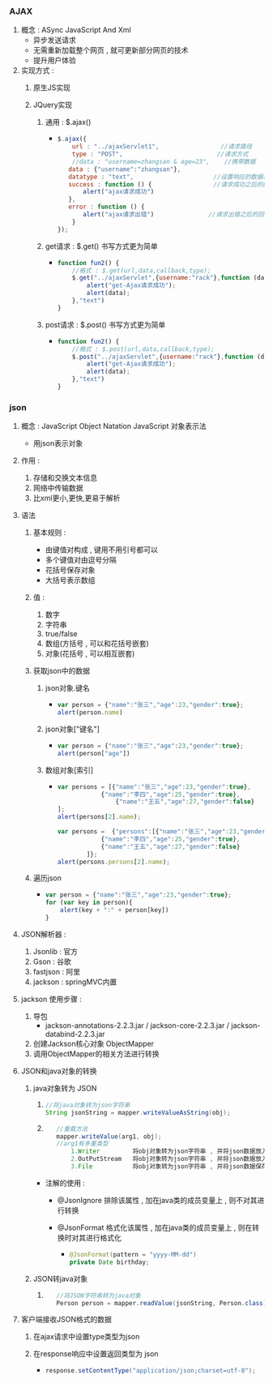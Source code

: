 ### AJAX

1. 概念 :  ASync JavaScript And  Xml
   - 异步发送请求 
   - 无需重新加载整个网页 , 就可更新部分网页的技术
   - 提升用户体验
2. 实现方式 : 
   1. 原生JS实现
   2. JQuery实现 

      1. 通用        :  $.ajax()

         - ```js
           $.ajax({
               url : "../ajaxServlet1",                 //请求路径
               type : "POST",                          //请求方式
               //data : "username=zhangsan & age=23",    //携带数据
              data : {"username":"zhangsan"},
              datatype : "text",                      //设置响应的数据格式
              success : function () {                 //请求成功之后的回调函数
                  alert("ajax请求成功")
              },
              error : function () {
                  alert("ajax请求出错")               //请求出错之后的回调函数
               }
           });
           ```

      2. get请求  : $.get()        书写方式更为简单

         - ```js
           function fun2() {
               //格式 : $.get(url,data,callback,type);
               $.get("../ajaxServlet",{username:"rack"},function (data) {
                   alert("get-Ajax请求成功");
                   alert(data);
               },"text")
           }
           ```

      3. post请求 : $.post()     书写方式更为简单

         - ```js
           function fun2() {
               //格式 : $.post(url,data,callback,type);
               $.post("../ajaxServlet",{username:"rack"},function (data) {
                   alert("get-Ajax请求成功");
                   alert(data);
               },"text")
           }
           ```



### json

1. 概念 : JavaScript Object Natation               JavaScript 对象表示法

   - 用json表示对象

2. 作用 : 

   1. 存储和交换文本信息
   2. 网络中传输数据
   3. 比xml更小,更快,更易于解析

3. 语法

   1. 基本规则 : 

      - 由键值对构成  , 键用不用引号都可以
      - 多个键值对由逗号分隔
      - 花括号保存对象
      - 大括号表示数组

   2. 值 : 

      1. 数字
      2. 字符串
      3. true/false
      4. 数组(方括号 , 可以和花括号嵌套)
      5. 对象(花括号 , 可以相互嵌套)

   3. 获取json中的数据

      1. json对象.键名

         - ```js
           var person = {"name":"张三","age":23,"gender":true};
           alert(person.name)
           ```

      2. json对象["键名"]

         - ```js
           var person = {"name":"张三","age":23,"gender":true};
           alert(person["age"])
           ```

      3. 数组对象[索引]

         - ```js
           var persons = [{"name":"张三","age":23,"gender":true},
               		   {"name":"李四","age":25,"gender":true},
              			   {"name":"王五","age":27,"gender":false}
           ];
           alert(persons[2].name);
           
           var persons =  {"persons":[{"name":"张三","age":23,"gender":true},
                       {"name":"李四","age":25,"gender":true},
                       {"name":"王五","age":27,"gender":false}
                   ]};
           alert(persons.persons[2].name);
           ```
      
   4. 遍历json

      - ```js
        var person = {"name":"张三","age":23,"gender":true};
        for (var key in person){
            alert(key + ":" + person[key])
        }
        ```
        
   
4. JSON解析器  : 

   1. Jsonlib     : 官方  
   2. Gson       : 谷歌
   3. fastjson  : 阿里
   4. jackson   : springMVC内置

5. jackson 使用步骤 :

   1. 导包
      - jackson-annotations-2.2.3.jar   /   jackson-core-2.2.3.jar   /   jackson-databind-2.2.3.jar
   2. 创建Jackson核心对象 ObjectMapper
   3. 调用ObjectMapper的相关方法进行转换

6. JSON和java对象的转换

   1. java对象转为 JSON 

      1. ```java
         //将java对象转为json字符串
         String jsonString = mapper.writeValueAsString(obj);
         ```
         
      2. ```java
            //重载方法
            mapper.writeValue(arg1, obj);
            //arg1有多重类型
            	1.Writer         将obj对象转为json字符串 , 并将json数据放入到字符输出流中 并输出
                2.OutPutStream   将obj对象转为json字符串 , 并将json数据放入到字节输出流中 并输出
                3.File           将obj对象转为json字符串 , 并将json数据保存到文件中
            ```

      - 注解的使用 : 

        - @JsonIgnore   排除该属性  , 加在java类的成员变量上 , 则不对其进行转换

        - @JsonFormat  格式化该属性 , 加在java类的成员变量上 , 则在转换时对其进行格式化

          - ```java
            @JsonFormat(pattern = "yyyy-MM-dd")
            private Date birthday;
            ```

   2. JSON转java对象

         1. ```java
               //将JSON字符串转为java对象
               Person person = mapper.readValue(jsonString, Person.class);
               ```
   
7. 客户端接收JSON格式的数据

   1. 在ajax请求中设置type类型为json

   2. 在response响应中设置返回类型为 json 

      - ```java
        response.setContentType("application/json;charset=utf-8");
        ```